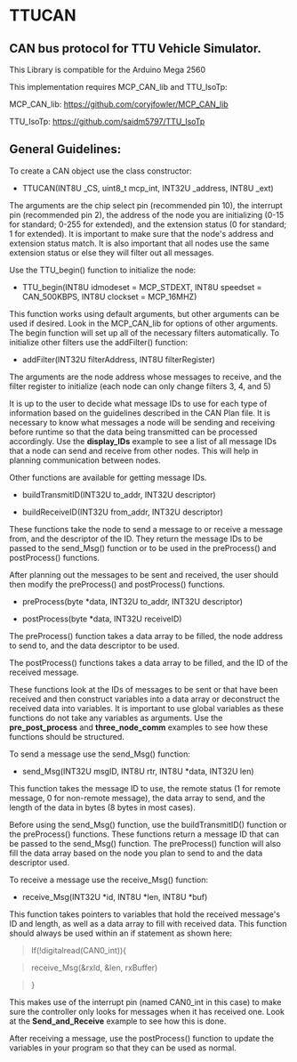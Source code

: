 # TTUCAN

## CAN bus protocol for TTU Vehicle Simulator.

This Library is compatible for the Arduino Mega 2560

This implementation requires MCP_CAN_lib and TTU_IsoTp:

MCP_CAN_lib: https://github.com/coryjfowler/MCP_CAN_lib

TTU_IsoTp: https://github.com/saidm5797/TTU_IsoTp

## General Guidelines:

To create a CAN object use the class constructor: 

 - TTUCAN(INT8U _CS, uint8_t mcp_int, INT32U _address, INT8U _ext) 

The arguments are the chip select pin (recommended pin 10), the interrupt pin (recommended pin 2), the address of the node you are initializing (0-15 for standard; 0-255 for extended), and the extension status (0 for standard; 1 for extended). It is important to make sure that the node's address and extension status match. It is also important that all nodes use the same extension status or else they will filter out all messages. 

 

Use the TTU_begin() function to initialize the node: 

- TTU_begin(INT8U idmodeset = MCP_STDEXT, INT8U speedset = CAN_500KBPS, INT8U clockset = MCP_16MHZ) 

This function works using default arguments, but other arguments can be used if desired. Look in the MCP_CAN_lib for options of other arguments. The begin function will set up all of the necessary filters automatically. To initialize other filters use the addFilter() function: 

 - addFilter(INT32U filterAddress, INT8U filterRegister) 

The arguments are the node address whose messages to receive, and the filter register to initialize (each node can only change filters 3, 4, and 5) 

 

It is up to the user to decide what message IDs to use for each type of information based on the guidelines described in the CAN Plan file. It is necessary to know what messages a node will be sending and receiving before runtime so that the data being transmitted can be processed accordingly. Use the **display_IDs** example to see a list of all message IDs that a node can send and receive from other nodes. This will help in planning communication between nodes. 

 

Other functions are available for getting message IDs. 

 - buildTransmitID(INT32U to_addr, INT32U descriptor) 

 - buildReceiveID(INT32U from_addr, INT32U descriptor) 

These functions take the node to send a message to or receive a message from, and the descriptor of the ID. They return the message IDs to be passed to the send_Msg() function or to be used in the preProcess() and postProcess() functions. 

 

After planning out the messages to be sent and received, the user should then modify the preProcess() and postProcess() functions.  

 - preProcess(byte *data, INT32U to_addr, INT32U descriptor) 

 - postProcess(byte *data, INT32U receiveID) 

The preProcess() function takes a data array to be filled, the node address to send to, and the data descriptor to be used. 

The postProcess() functions takes a data array to be filled, and the ID of the received message. 

These functions look at the IDs of messages to be sent or that have been received and then construct variables into a data array or deconstruct the received data into variables. It is important to use global variables as these functions do not take any variables as arguments. Use the **pre_post_process** and **three_node_comm** examples to see how these functions should be structured. 

  

To send a message use the send_Msg() function: 

 - send_Msg(INT32U msgID, INT8U rtr, INT8U *data, INT32U len) 

This function takes the message ID to use, the remote status (1 for remote message, 0 for non-remote message), the data array to send, and the length of the data in bytes (8 bytes in most cases). 

Before using the send_Msg() function, use the buildTransmitID() function or the preProcess() functions. These functions return a message ID that can be passed to the send_Msg() function. The preProcess() function will also fill the data array based on the node you plan to send to and the data descriptor used. 

 

To receive a message use the receive_Msg() function: 

 - receive_Msg(INT32U *id, INT8U *len, INT8U *buf) 

This function takes pointers to variables that hold the received message's ID and length, as well as a data array to fill with received data. This function should always be used within an if statement as shown here: 

 

>If(!digitalread(CAN0_int)){ 

>receive_Msg(&rxId, &len, rxBuffer) 

>} 

 

This makes use of the interrupt pin (named CAN0_int in this case) to make sure the controller only looks for messages when it has received one. Look at the **Send_and_Receive** example to see how this is done. 

 

After receiving a message, use the postProcess() function to update the variables in your program so that they can be used as normal.
